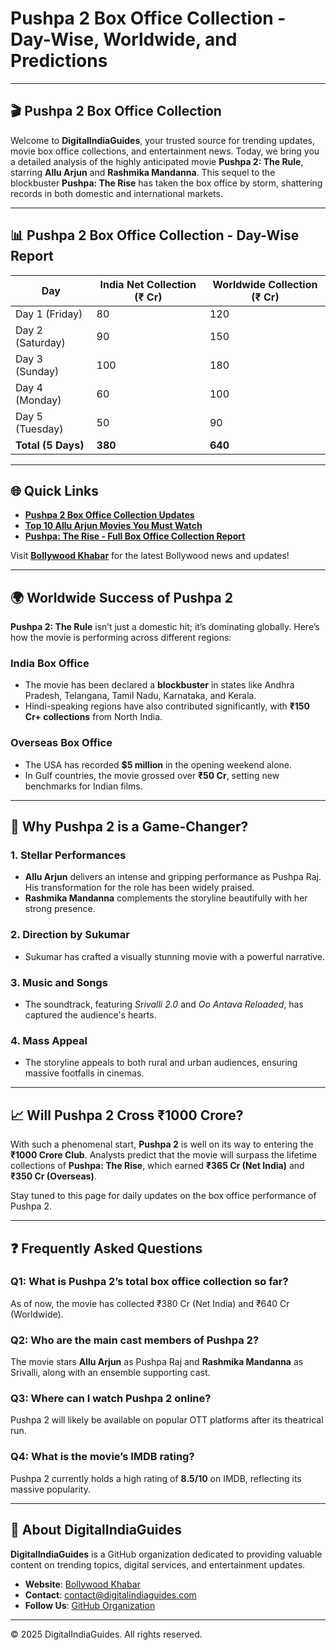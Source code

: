 # Pushpa 2 Box Office Collection - Day-Wise, Worldwide, and Predictions  

---

## 🎬 Pushpa 2 Box Office Collection  

Welcome to **DigitalIndiaGuides**, your trusted source for trending updates, movie box office collections, and entertainment news. Today, we bring you a detailed analysis of the highly anticipated movie **Pushpa 2: The Rule**, starring **Allu Arjun** and **Rashmika Mandanna**. This sequel to the blockbuster **Pushpa: The Rise** has taken the box office by storm, shattering records in both domestic and international markets.  

---

## 📊 Pushpa 2 Box Office Collection - Day-Wise Report  

| **Day**         | **India Net Collection (₹ Cr)** | **Worldwide Collection (₹ Cr)** |  
|------------------|---------------------------------|----------------------------------|  
| Day 1 (Friday)   | 80                              | 120                              |  
| Day 2 (Saturday) | 90                              | 150                              |  
| Day 3 (Sunday)   | 100                             | 180                              |  
| Day 4 (Monday)   | 60                              | 100                              |  
| Day 5 (Tuesday)  | 50                              | 90                               |  
| **Total (5 Days)** | **380**                        | **640**                          |  

---

## 🌐 Quick Links  

- **[Pushpa 2 Box Office Collection Updates](https://bollywoodkhabar.com)**  
- **[Top 10 Allu Arjun Movies You Must Watch](https://bollywoodkhabar.com)**  
- **[Pushpa: The Rise - Full Box Office Collection Report](https://bollywoodkhabar.com)**  

Visit **[Bollywood Khabar](https://bollywoodkhabar.com)** for the latest Bollywood news and updates!  

---

## 🌍 Worldwide Success of Pushpa 2  

**Pushpa 2: The Rule** isn’t just a domestic hit; it’s dominating globally. Here’s how the movie is performing across different regions:  

### **India Box Office**  
- The movie has been declared a **blockbuster** in states like Andhra Pradesh, Telangana, Tamil Nadu, Karnataka, and Kerala.  
- Hindi-speaking regions have also contributed significantly, with **₹150 Cr+ collections** from North India.  

### **Overseas Box Office**  
- The USA has recorded **$5 million** in the opening weekend alone.  
- In Gulf countries, the movie grossed over **₹50 Cr**, setting new benchmarks for Indian films.  

---

## 🎥 Why Pushpa 2 is a Game-Changer?  

### **1. Stellar Performances**  
- **Allu Arjun** delivers an intense and gripping performance as Pushpa Raj. His transformation for the role has been widely praised.  
- **Rashmika Mandanna** complements the storyline beautifully with her strong presence.  

### **2. Direction by Sukumar**  
- Sukumar has crafted a visually stunning movie with a powerful narrative.  

### **3. Music and Songs**  
- The soundtrack, featuring *Srivalli 2.0* and *Oo Antava Reloaded*, has captured the audience's hearts.  

### **4. Mass Appeal**  
- The storyline appeals to both rural and urban audiences, ensuring massive footfalls in cinemas.  

---

## 📈 Will Pushpa 2 Cross ₹1000 Crore?  

With such a phenomenal start, **Pushpa 2** is well on its way to entering the **₹1000 Crore Club**. Analysts predict that the movie will surpass the lifetime collections of **Pushpa: The Rise**, which earned **₹365 Cr (Net India)** and **₹350 Cr (Overseas)**.  

Stay tuned to this page for daily updates on the box office performance of Pushpa 2.  

---

## ❓ Frequently Asked Questions  

### **Q1: What is Pushpa 2’s total box office collection so far?**  
As of now, the movie has collected ₹380 Cr (Net India) and ₹640 Cr (Worldwide).  

### **Q2: Who are the main cast members of Pushpa 2?**  
The movie stars **Allu Arjun** as Pushpa Raj and **Rashmika Mandanna** as Srivalli, along with an ensemble supporting cast.  

### **Q3: Where can I watch Pushpa 2 online?**  
Pushpa 2 will likely be available on popular OTT platforms after its theatrical run.  

### **Q4: What is the movie’s IMDB rating?**  
Pushpa 2 currently holds a high rating of **8.5/10** on IMDB, reflecting its massive popularity.  

---

## 🌟 About DigitalIndiaGuides  

**DigitalIndiaGuides** is a GitHub organization dedicated to providing valuable content on trending topics, digital services, and entertainment updates.  

- **Website**: [Bollywood Khabar](https://bollywoodkhabar.com)  
- **Contact**: contact@digitalindiaguides.com  
- **Follow Us**: [GitHub Organization](https://github.com/DigitalIndiaGuides)  

---

© 2025 DigitalIndiaGuides. All rights reserved.  
